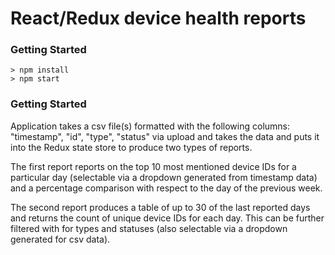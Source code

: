 # React/Redux device health reports

### Getting Started

```
> npm install
> npm start
```

### Getting Started

Application takes a csv file(s) formatted with the following columns: "timestamp", "id", "type", "status" via upload and takes the data and puts it into the Redux state store to produce two types of reports.

The first report reports on the top 10 most mentioned device IDs for a particular day (selectable via a dropdown generated from timestamp data) and a percentage comparison with respect to the day of the previous week.

The second report produces a table of up to 30 of the last reported days and returns the count of unique device IDs for each day. This can be further filtered with for types and statuses (also selectable via a dropdown generated for csv data).